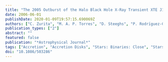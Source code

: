 ```yaml
---
title: "The 2005 Outburst of the Halo Black Hole X-Ray Transient XTE J1118+480"
date: 2006-06-01
publishDate: 2020-01-09T19:57:15.690069Z
authors: ["C. Zurita", "M. A. P. Torres", "D. Steeghs", "P. Rodrı́guez-Gil", "T. Muñoz-Darias", "J. Casares", "T. Shahbaz", "I. G. Martńez-Pais", "P. Zhao", "M. R. Garcia", "A. Piccioni", "C. Bartolini", "A. Guarnieri", "J. S. Bloom", "C. H. Blake", "E. E. Falco", "A. Szentgyorgyi", "M. Skrutskie"]
publication_types: ["2"]
abstract: ""
featured: false
publication: "*Astrophysical Journal*"
tags: ["Accretion", "Accretion Disks", "Stars: Binaries: Close", "Stars: Individual: Alphanumeric: XTE J1118+480", "stars: individual (KV UMa)", "X-Rays: Stars", "Astrophysics"]
doi: "10.1086/503286"
---
```


